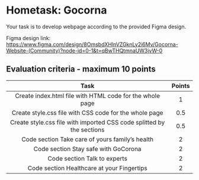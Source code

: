 # Hometask: Gocorna

Your task is to develop webpage according to the provided Figma design.

Figma design link: https://www.figma.com/design/8OmsbdXHlnVZGknLy2i6Mv/Gocorna-Website-(Community)?node-id=0-1&t=qBwTHQtmnaUW3jvW-0

## Evaluation criteria - maximum 10 points

|                                 Task                                  | Points |
| :-------------------------------------------------------------------: | :----: |
|       Create index.html file with HTML code for the whole page        |   1    |
|        Create style.css file with CSS code for the whole page         |  0.5   |
| Create style.css file with imported CSS code splitted by the sections |  0.5   |
|            Code section Take care of yours family’s health            |   2    |
|                 Code section Stay safe with GoCorona                  |   2    |
|                     Code section Talk to experts                      |   2    |
|              Code section Healthcare at your Fingertips               |   2    |
